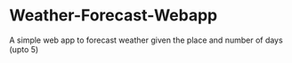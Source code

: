 # Weather-Forecast-Webapp
A simple web app to forecast weather given the place and number of days (upto 5)
